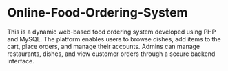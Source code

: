 # Online-Food-Ordering-System
This is a dynamic web-based food ordering system developed using PHP and MySQL. The platform enables users to browse dishes, add items to the cart, place orders, and manage their accounts. Admins can manage restaurants, dishes, and view customer orders through a secure backend interface.
